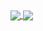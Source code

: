 <a href="https://github.com/anuraghazra/github-readme-stats">
  <img align="center" src="https://github-readme-stats.vercel.app/api?username=torranx&?count_private=true&hide=issues,stars&?theme=buefy&show=reviews,prs_merged_percentage" />
</a>
<a href="https://github.com/anuraghazra/convoychat">
  <img align="center" src="https://github-readme-stats.vercel.app/api/top-langs/?username=torranx&langs_count=4&layout=compact" />
</a>

